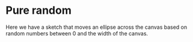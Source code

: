# Pure random

Here we have a sketch that moves an ellipse across the canvas based on random numbers between 0 and the width of the canvas.
